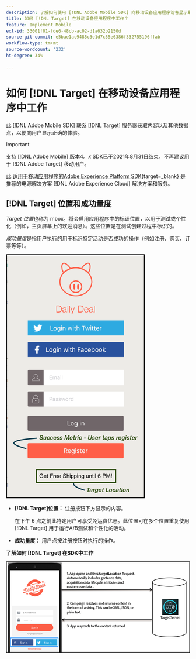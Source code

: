 ```yaml
---
description: 了解如何使用 [!DNL Adobe Mobile SDK] 向移动设备应用程序访客显示最佳体验。
title: 如何 [!DNL Target] 在移动设备应用程序中工作？
feature: Implement Mobile
exl-id: 33001f01-fde6-48cb-ac02-d1a632b2150d
source-git-commit: e5bae1ac9485c3e1d7c55e6386f332755196ffab
workflow-type: tm+mt
source-wordcount: '232'
ht-degree: 34%

---
```


# 如何 [!DNL Target] 在移动设备应用程序中工作

此 [!DNL Adobe Mobile SDK] 联系 [!DNL Target] 服务器获取内容以及其他数据点，以便向用户显示正确的体验。

>[!IMPORTANT]
>
>支持 [!DNL Adobe Mobile] 版本4。*x* SDK已于2021年8月31日结束，不再建议用于 [!DNL Adobe Target] 移动用户。
>
>此 [适用于移动应用程序的Adobe Experience Platform SDK](https://developer.adobe.com/client-sdks/documentation/){target=_blank} 是推荐的电源解决方案 [!DNL Adobe Experience Cloud] 解决方案和服务。

## [!DNL Target] 位置和成功量度

*Target 位置*&#x200B;也称为 mbox。将会启用应用程序中的标识位置，以用于测试或个性化（例如，主页屏幕上的欢迎消息）。这些位置是在测试创建过程中标识的。

*[](https://experienceleague.adobe.com/docs/target/using/activities/success-metrics/success-metrics.html)成功量度*&#x200B;是指用户执行的用于标识特定活动是否成功的操作（例如注册、购买、订票等等）。

![替代图像](assets/mobile-target-location.png)

* **[!DNL Target]位置：** 注册按钮下方显示的内容。

  在下午 6 点之前此特定用户可享受免运费优惠。此位置可在多个位置重复使用 [!DNL Target] 用于运行A/B测试和个性化的活动。

* **成功量度：** 用户点按注册按钮时执行的操作。

**了解如何 [!DNL Target] 在SDK中工作**

![替代图像](assets/how-target-mobile-works.png)
